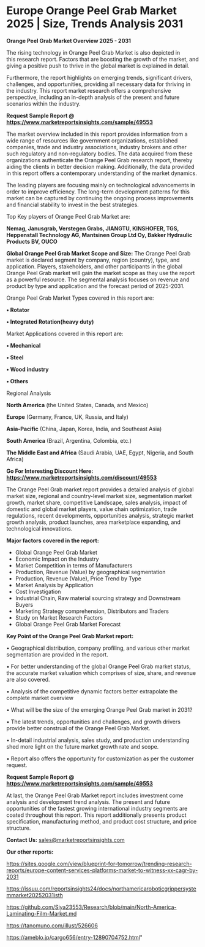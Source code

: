 # Europe Orange Peel Grab Market 2025 | Size, Trends Analysis 2031

<Strong> Orange Peel Grab Market Overview 2025 - 2031</strong>

The rising technology in Orange Peel Grab Market is also depicted in this research report. Factors that are boosting the growth of the market, and giving a positive push to thrive in the global market is explained in detail.

Furthermore, the report highlights on emerging trends, significant drivers, challenges, and opportunities, providing all necessary data for thriving in the industry. This report market research offers a comprehensive perspective, including an in-depth analysis of the present and future scenarios within the industry.

<strong>Request Sample Report @ <a href=https://www.marketreportsinsights.com/sample/49553>https://www.marketreportsinsights.com/sample/49553</a></strong>

The market overview included in this report provides information from a wide range of resources like government organizations, established companies, trade and industry associations, industry brokers and other such regulatory and non-regulatory bodies. The data acquired from these organizations authenticate the Orange Peel Grab research report, thereby aiding the clients in better decision making. Additionally, the data provided in this report offers a contemporary understanding of the market dynamics.

The leading players are focusing mainly on technological advancements in order to improve efficiency. The long-term development patterns for this market can be captured by continuing the ongoing process improvements and financial stability to invest in the best strategies.

Top Key players of Orange Peel Grab Market are:

<strong>Nemag, Janusgrab, Verstegen Grabs, JIANGTU, KINSHOFER, TGS, Heppenstall Technology AG, Mantsinen Group Ltd Oy, Bakker Hydraulic Products BV, OUCO</strong>

<strong><b>Global Orange Peel Grab Market Scope and Size:</b></strong>
The Orange Peel Grab market is declared segment by company, region (country), type, and application. Players, stakeholders, and other participants in the global Orange Peel Grab market will gain the market scope as they use the report as a powerful resource. The segmental analysis focuses on revenue and product by type and application and the forecast period of 2025-2031.

Orange Peel Grab Market Types covered in this report are:

<strong>•  Rotator

•  Integrated Rotation(heavy duty)</strong>

Market Applications covered in this report are:

<strong>•  Mechanical

•  Steel

•  Wood industry

•  Others</strong> 

Regional Analysis

<strong>North America</strong> (the United States, Canada, and Mexico)

<strong>Europe</strong> (Germany, France, UK, Russia, and Italy)

<strong>Asia-Pacific</strong> (China, Japan, Korea, India, and Southeast Asia)

<strong>South America</strong> (Brazil, Argentina, Colombia, etc.)

<strong>The Middle East and Africa</strong> (Saudi Arabia, UAE, Egypt, Nigeria, and South Africa)

<strong>Go For Interesting Discount Here: <a href=https://www.marketreportsinsights.com/discount/49553>https://www.marketreportsinsights.com/discount/49553</a></strong>

The Orange Peel Grab market report provides a detailed analysis of global market size, regional and country-level market size, segmentation market growth, market share, competitive Landscape, sales analysis, impact of domestic and global market players, value chain optimization, trade regulations, recent developments, opportunities analysis, strategic market growth analysis, product launches, area marketplace expanding, and technological innovations.

<strong><b>Major factors covered in the report:</b></strong>
<ul>
  <li>Global Orange Peel Grab Market </li>
  <li>Economic Impact on the Industry</li>
  <li>Market Competition in terms of Manufacturers</li>
  <li>Production, Revenue (Value) by geographical segmentation</li>
  <li>Production, Revenue (Value), Price Trend by Type</li>
  <li>Market Analysis by Application</li>
  <li>Cost Investigation</li>
  <li>Industrial Chain, Raw material sourcing strategy and Downstream Buyers</li>
  <li>Marketing Strategy comprehension, Distributors and Traders</li>
  <li>Study on Market Research Factors</li>
  <li>Global Orange Peel Grab Market Forecast</li>
</ul>

<strong><b>Key Point of the Orange Peel Grab Market report:</b></strong>

• Geographical distribution, company profiling, and various other market segmentation are provided in the report.

• For better understanding of the global Orange Peel Grab market status, the accurate market valuation which comprises of size, share, and revenue are also covered.

• Analysis of the competitive dynamic factors better extrapolate the complete market overview

• What will be the size of the emerging Orange Peel Grab market in 2031?

• The latest trends, opportunities and challenges, and growth drivers provide better construal of the Orange Peel Grab Market.

• In-detail industrial analysis, sales study, and production understanding shed more light on the future market growth rate and scope.

• Report also offers the opportunity for customization as per the customer request.

<strong>Request Sample Report @ <a href=https://www.marketreportsinsights.com/sample/49553>https://www.marketreportsinsights.com/sample/49553</a></strong>

At last, the Orange Peel Grab Market report includes investment come analysis and development trend analysis. The present and future opportunities of the fastest growing international industry segments are coated throughout this report. This report additionally presents product specification, manufacturing method, and product cost structure, and price structure.

<strong>Contact Us:</strong>
sales@marketreportsinsights.com

<strong>Our other reports:</strong>

<a href=https://sites.google.com/view/blueprint-for-tomorrow/trending-research-reports/europe-content-services-platforms-market-to-witness-xx-cagr-by-2031>https://sites.google.com/view/blueprint-for-tomorrow/trending-research-reports/europe-content-services-platforms-market-to-witness-xx-cagr-by-2031</a>

<a href=https://issuu.com/reportsinsights24/docs/northamericaroboticgrippersystemmarket20252031isth>https://issuu.com/reportsinsights24/docs/northamericaroboticgrippersystemmarket20252031isth</a>

<a href=https://github.com/Siya23553/Research/blob/main/North-America-Laminating-Film-Market.md>https://github.com/Siya23553/Research/blob/main/North-America-Laminating-Film-Market.md</a>

<a href=https://tanomuno.com/illust/526606>https://tanomuno.com/illust/526606</a>

<a href=https://ameblo.jp/cargo656/entry-12890704752.html>https://ameblo.jp/cargo656/entry-12890704752.html</a>"
